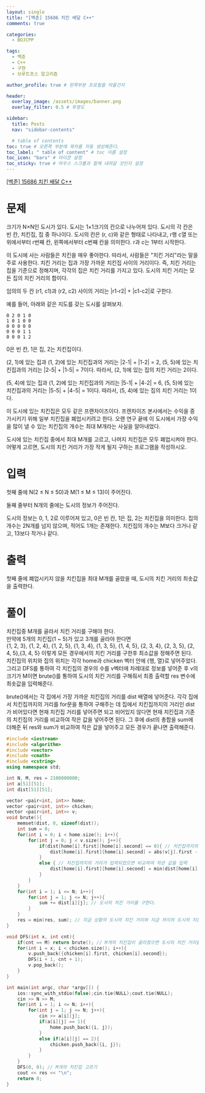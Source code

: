 ```yaml
---
layout: single
title: "[백준] 15686 치킨 배달 C++"
comments: true

categories:
  - BOJCPP

tags:
  - 백준
  - C++
  - 구현
  - 브루트포스 알고리즘

author_profile: true # 왼쪽부분 프로필을 띄울건지

header:
  overlay_image: /assets/images/banner.png
  overlay_filter: 0.5 # 투명도

sidebar:
  title: Posts
  nav: "sidebar-contents"

  # table of contents
toc: true # 오른쪽 부분에 목차를 자동 생성해준다.
toc_label: " table of content" # toc 이름 설정
toc_icon: "bars" # 아이콘 설정
toc_sticky: true # 마우스 스크롤과 함께 내려갈 것인지 설정
---
```


<a href="https://www.acmicpc.net/problem/15686" title="문제링크" target="_blank">[백준] 15686 치킨 배달 C++</a>

# 문제

크기가 N×N인 도시가 있다. 도시는 1×1크기의 칸으로 나누어져 있다. 도시의 각 칸은 빈 칸, 치킨집, 집 중 하나이다. 도시의 칸은 (r, c)와 같은 형태로 나타내고, r행 c열 또는 위에서부터 r번째 칸, 왼쪽에서부터 c번째 칸을 의미한다. r과 c는 1부터 시작한다.

이 도시에 사는 사람들은 치킨을 매우 좋아한다. 따라서, 사람들은 "치킨 거리"라는 말을 주로 사용한다. 치킨 거리는 집과 가장 가까운 치킨집 사이의 거리이다. 즉, 치킨 거리는 집을 기준으로 정해지며, 각각의 집은 치킨 거리를 가지고 있다. 도시의 치킨 거리는 모든 집의 치킨 거리의 합이다.

임의의 두 칸 (r1, c1)과 (r2, c2) 사이의 거리는 \|r1-r2\| + \|c1-c2\|로 구한다.

예를 들어, 아래와 같은 지도를 갖는 도시를 살펴보자.

```plaintext
0 2 0 1 0
1 0 1 0 0
0 0 0 0 0
0 0 0 1 1
0 0 0 1 2
```

0은 빈 칸, 1은 집, 2는 치킨집이다.

(2, 1)에 있는 집과 (1, 2)에 있는 치킨집과의 거리는 \|2-1\| + \|1-2\| = 2, (5, 5)에 있는 치킨집과의 거리는 \|2-5\| + \|1-5\| = 7이다. 따라서, (2, 1)에 있는 집의 치킨 거리는 2이다.

(5, 4)에 있는 집과 (1, 2)에 있는 치킨집과의 거리는 \|5-1\| + \|4-2\| = 6, (5, 5)에 있는 치킨집과의 거리는 \|5-5\| + \|4-5\| = 1이다. 따라서, (5, 4)에 있는 집의 치킨 거리는 1이다.

이 도시에 있는 치킨집은 모두 같은 프랜차이즈이다. 프렌차이즈 본사에서는 수익을 증가시키기 위해 일부 치킨집을 폐업시키려고 한다. 오랜 연구 끝에 이 도시에서 가장 수익을 많이 낼 수 있는 치킨집의 개수는 최대 M개라는 사실을 알아내었다.

도시에 있는 치킨집 중에서 최대 M개를 고르고, 나머지 치킨집은 모두 폐업시켜야 한다. 어떻게 고르면, 도시의 치킨 거리가 가장 작게 될지 구하는 프로그램을 작성하시오.

# 입력

첫째 줄에 N(2 ≤ N ≤ 50)과 M(1 ≤ M ≤ 13)이 주어진다.

둘째 줄부터 N개의 줄에는 도시의 정보가 주어진다.

도시의 정보는 0, 1, 2로 이루어져 있고, 0은 빈 칸, 1은 집, 2는 치킨집을 의미한다. 집의 개수는 2N개를 넘지 않으며, 적어도 1개는 존재한다. 치킨집의 개수는 M보다 크거나 같고, 13보다 작거나 같다.

# 출력

첫째 줄에 폐업시키지 않을 치킨집을 최대 M개를 골랐을 때, 도시의 치킨 거리의 최솟값을 출력한다.

# 풀이

치킨집중 M개를 골라서 치킨 거리를 구해야 한다.  
만약에 5개의 치킨집(1 ~ 5)가 있고 3개를 골라야 한다면  
{1, 2, 3}, {1, 2, 4}, {1, 2, 5}, {1, 3, 4}, {1, 3, 5}, {1, 4, 5}, {2, 3, 4}, {2, 3, 5}, {2, 4, 5},{3, 4, 5}
이렇게 모든 경우에서의 치킨 거리를 구한후 최소값을 정해주면 된다.
치킨집의 위치와 집의 위치는 각각 home과 chicken 벡터 안에 {행, 열}로 넣어주었다.
그리고 DFS를 통하여 각 치킨집의 경우의 수를 v벡터에 차례대로 정보를 넣어준 후 v의 크기가 M이면 brute()를 통하여 도시의 치킨 거리를 구해줘서 최종 출력할 res 변수에 최솟값을 입력해준다.

brute()에서는 각 집에서 가장 가까운 치킨집의 거리를 dist 배열에 넣어준다.
각각 집에서 치킨집까지의 거리를 for문을 통하여 구해주는 데 집에서 치킨집까지의 거리인 dist가 비어있다면 현재 치킨집 거리를 넣어주면 되고 비어있지 않다면 현재 치킨집과 기존의 치킨집의 거리를 비교하여 작은 값을 넣어주면 된다.
그 후에 dist의 총합을 sum에 더해준 뒤 res와 sum가 비교하여 작은 값을 넣어주고 모든 경우가 끝나면 출력해준다.

```c++
#include <iostream>
#include <algorithm>
#include <vector>
#include <cmath>
#include <cstring>
using namespace std;

int N, M, res = 2100000000;
int a[51][51];
int dist[51][51];

vector <pair<int, int>> home;
vector <pair<int, int>> chicken;
vector <pair<int, int>> v;
void brute(){
    memset(dist, 0, sizeof(dist));
    int sum = 0;
    for(int i = 0; i < home.size(); i++){
        for(int j = 0; j < v.size(); j++){
            if(dist[home[i].first][home[i].second] == 0){ // 치킨집까지의 거리가 입력되어있지 않았다면 입력
                dist[home[i].first][home[i].second] = abs(v[j].first - home[i].first) + abs(v[j].second - home[i].second);
            }
            else { // 치킨집까지의 거리가 입력되었으면 비교하여 작은 값을 입력
                dist[home[i].first][home[i].second] = min(dist[home[i].first][home[i].second], abs(v[j].first - home[i].first) + abs(v[j].second - home[i].second));
            }
        }
    }
    for(int i = 1; i <= N; i++){
        for(int j = 1; j <= N; j++){
            sum += dist[i][j]; // 도시의 치킨 거리를 구한다.
        }
    }
    res = min(res, sum); // 지금 상황의 도시의 치킨 거리와 지금 까지의 도시의 치킨 거리의 최솟값을 입력
}

void DFS(int x, int cnt){
    if(cnt == M) return brute(); // M개의 치킨집이 골라졌으면 도시의 치킨 거리를 구한다.
    for(int i = x; i < chicken.size(); i++){
        v.push_back({chicken[i].first, chicken[i].second});
        DFS(i + 1, cnt + 1);
        v.pop_back();
    }
}

int main(int argc, char *argv[]) {
    ios::sync_with_stdio(false);cin.tie(NULL);cout.tie(NULL);
    cin >> N >> M;
    for(int i = 1; i <= N; i++){
        for(int j = 1; j <= N; j++){
            cin >> a[i][j];
            if(a[i][j] == 1){
                home.push_back({i, j});
            }
            else if(a[i][j] == 2){
                chicken.push_back({i, j});
            }
        }
    }
    DFS(0, 0); // M개의 치킨집 고르기
    cout << res << "\n";
    return 0;
}
```
